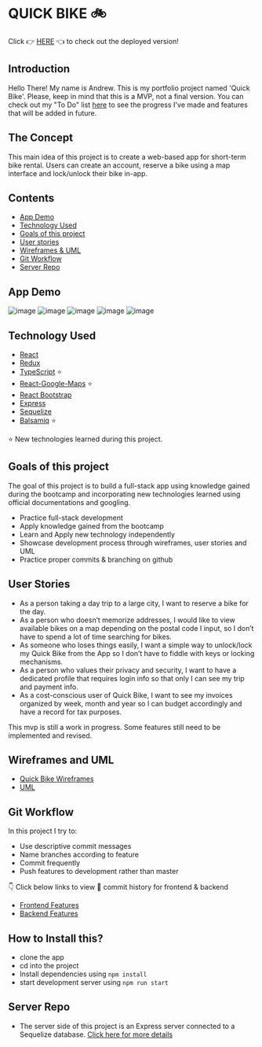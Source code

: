 # QUICK BIKE :bike:

Click :point_right: [HERE](https://quick-bike.netlify.app) :point_left: to check out the deployed version!

## Introduction

Hello There! My name is Andrew. This is my portfolio project named 'Quick Bike'. Please, keep in mind that this is a MVP, not a final version. You can check out my "To Do" list [here](https://github.com/users/anpospisil/projects/1) to see the progress I've made and features that will be added in future.


## The Concept

This main idea of this project is to create a web-based app for short-term bike rental. Users can create an account, reserve a bike using a map interface and lock/unlock their bike in-app.

## Contents

- [App Demo](https://github.com/anpospisil/quick-bike-client#App-Demo)
- [Technology Used](https://github.com/anpospisil/quick-bike-client#technology-used)
- [Goals of this project](https://github.com/anpospisil/quick-bike-client#goals-of-this-project)
- [User stories](https://github.com/anpospisil/quick-bike-client#user-stories)
- [Wireframes & UML](https://github.com/anpospisil/quick-bike-client#wireframes-and-uml)
- [Git Workflow](https://github.com/anpospisil/quick-bike-client#git-workflow)
- [Server Repo](https://github.com/anpospisil/quick-bike-server)

## App Demo

![image](https://github.com/anpospisil/quick-bike-client/blob/master/attachments/signUp.png)
![image](https://github.com/anpospisil/quick-bike-client/blob/master/attachments/login.png)
![image](https://github.com/anpospisil/quick-bike-client/blob/master/attachments/user.png)
![image](https://github.com/anpospisil/quick-bike-client/blob/master/attachments/selectbike.png)
![image](https://github.com/anpospisil/quick-bike-client/blob/master/attachments/bikeLocked.png)



## Technology Used

- [React](https://github.com/anpospisil/quick-bike-client/blob/master/src/pages/Bikes/index.tsx)
- [Redux](https://github.com/anpospisil/quick-bike-client/tree/master/src/store)
- [TypeScript](https://github.com/anpospisil/quick-bike-client/tree/master/src/types) ⭐️
- [React-Google-Maps](https://github.com/anpospisil/quick-bike-client/blob/master/src/components/Map.tsx) ⭐️
- [React Bootstrap](https://github.com/anpospisil/quick-bike-client/blob/master/src/pages/UserProfile/index.tsx)
- [Express](https://github.com/anpospisil/quick-bike-server/blob/development/index.js)
- [Sequelize](https://github.com/anpospisil/quick-bike-server/tree/development/models)
- [Balsamiq](https://balsamiq.cloud/sivxjco/p7hyx0j) ⭐️

⭐️ New technologies learned during this project.

## Goals of this project

The goal of this project is to build a full-stack app using knowledge gained during the bootcamp and incorporating new technologies learned using official documentations and googling.

- Practice full-stack development
- Apply knowledge gained from the bootcamp
- Learn and Apply new technology independently
- Showcase development process through wireframes, user stories and UML
- Practice proper commits & branching on github

## User Stories

  - As a person taking a day trip to a large city, I want to reserve a bike for the day.
  - As a person who doesn’t memorize addresses, I would like to view available bikes on a map depending on the postal code I input, so I don’t have to spend a lot of time searching for bikes.
  - As someone who loses things easily, I want a simple way to unlock/lock my Quick Bike from the App so I don’t have to fiddle with keys or locking mechanisms.
  - As a person who values their privacy and security, I want to have a dedicated profile that requires login info so that only I can see my trip and payment info.
  - As a cost-conscious user of Quick Bike, I want to see my invoices organized by week, month and year so I can budget accordingly and have a record for tax purposes.

  This mvp is still a work in progress. Some features still need to be implemented and revised.

## Wireframes and UML

  - [Quick Bike Wireframes](https://balsamiq.cloud/sivxjco/p7hyx0j)
  - [UML](https://github.com/anpospisil/quick-bike-client/blob/master/attachments/qb-uml.png)

## Git Workflow

In this project I try to:

- Use descriptive commit messages
- Name branches according to feature
- Commit frequently
- Push features to development rather than master

👇 Click below links to view 👀 commit history for frontend & backend

- [Frontend Features](https://github.com/anpospisil/quick-bike-client/branches/yours)
- [Backend Features](https://github.com/anpospisil/quick-bike-server/branches)

## How to Install this?

- clone the app
- cd into the project
- Install dependencies using `npm install`
- start development server using `npm run start`

## Server Repo

- The server side of this project is an Express server connected to a Sequelize database. [Click here for more details](https://github.com/anpospisil/quick-bike-server)
